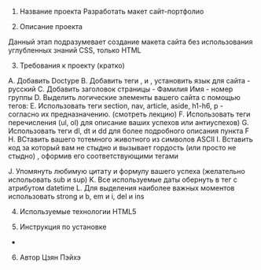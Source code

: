 1) Название проекта
Разработать макет сайт-портфолио

2) Описание проекта

Данный этап подразумевает создание макета сайта без использования углубленных знаний
CSS, только HTML

3) Требования к проекту (кратко)

A. Добавить Doctype
B. Добавить теги <html>, <head> и <body>, установить язык для сайта - русский
C. Добавить заголовок страницы - Фамилия Имя - номер группы
D. Выделить логические элементы вашего сайта с помощью тегов:
E. Использовать теги section, nav, article, aside, h1-h6, p - согласно их предназначению.
(смотреть лекцию)
F. Использовать теги перечисления (ul, ol) для описание ваших успехов или
антиуспехов)
G. Использовать теги dl, dt и dd для более подробного описания пункта F
H. ВСтавить вашего тотемного животного из символов ASCII
I. Вставить код за который вам не стыдно и вызывает гордость (или просто не стыдно)
, оформив его соответствующими тегами

J. Упомянуть любимую цитату и формулу вашего успеха (желательно испольовать sub
и sup)
K. Все используемые даты обернуть в тег <time> с атрибутом datetime
L. Для выделения наиболее важных моментов использовать strong и b, em и i, del и ins

4) Используемые технологии
HTML5

5) Инструкция по установке
-
6) Автор
Цзян Пэйхэ
